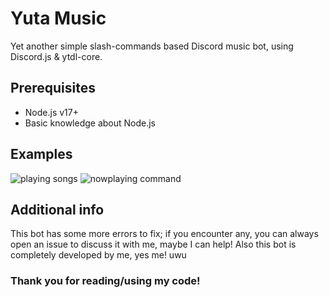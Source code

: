 # Yuta Music
Yet another simple slash-commands based Discord music bot, using Discord.js & ytdl-core.

## Prerequisites
- Node.js v17+
- Basic knowledge about Node.js

## Examples
![playing songs]()
![nowplaying command]()

## Additional info
This bot has some more errors to fix; if you encounter any, you can always open an issue to discuss it with me, maybe I can help!
Also this bot is completely developed by me, yes me! uwu

### Thank you for reading/using my code!